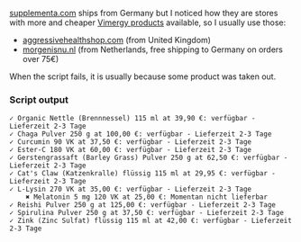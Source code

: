 [supplementa.com](https://www.supplementa.com/wagr/Vimergy)
ships from Germany but I noticed how they are stores with more and cheaper 
[Vimergy products](https://vimergy.com/)
 available, so I usually use those:

* [aggressivehealthshop.com](https://www.aggressivehealthshop.com/popular-brands-a-to-z/t-z-brands/vimergy.html) (from United Kingdom)
* [morgenisnu.nl](https://morgenisnu.nl/merk/vimergy/) (from Netherlands, free shipping to Germany on orders over 75€)

When the script fails, it is usually because some product was taken out.

### Script output

```
✓ Organic Nettle (Brennnessel) 115 ml at 39,90 €: verfügbar - Lieferzeit 2-3 Tage
✓ Chaga Pulver 250 g at 100,00 €: verfügbar - Lieferzeit 2-3 Tage
✓ Curcumin 90 VK at 37,50 €: verfügbar - Lieferzeit 2-3 Tage
✓ Ester-C 180 VK at 60,00 €: verfügbar - Lieferzeit 2-3 Tage
✓ Gerstengrassaft (Barley Grass) Pulver 250 g at 62,50 €: verfügbar - Lieferzeit 2-3 Tage
✓ Cat's Claw (Katzenkralle) flüssig 115 ml at 29,95 €: verfügbar - Lieferzeit 2-3 Tage
✓ L-Lysin 270 VK at 35,00 €: verfügbar - Lieferzeit 2-3 Tage
    ✖ Melatonin 5 mg 120 VK at 25,00 €: Momentan nicht lieferbar
✓ Reishi Pulver 250 g at 125,00 €: verfügbar - Lieferzeit 2-3 Tage
✓ Spirulina Pulver 250 g at 37,50 €: verfügbar - Lieferzeit 2-3 Tage
✓ Zink (Zinc Sulfat) flüssig 115 ml at 42,00 €: verfügbar - Lieferzeit 2-3 Tage
```
